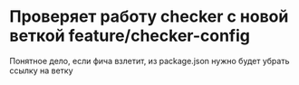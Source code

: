 # Проверяет работу checker с новой веткой feature/checker-config

Понятное дело, если фича взлетит, из package.json нужно будет убрать
ссылку на ветку
